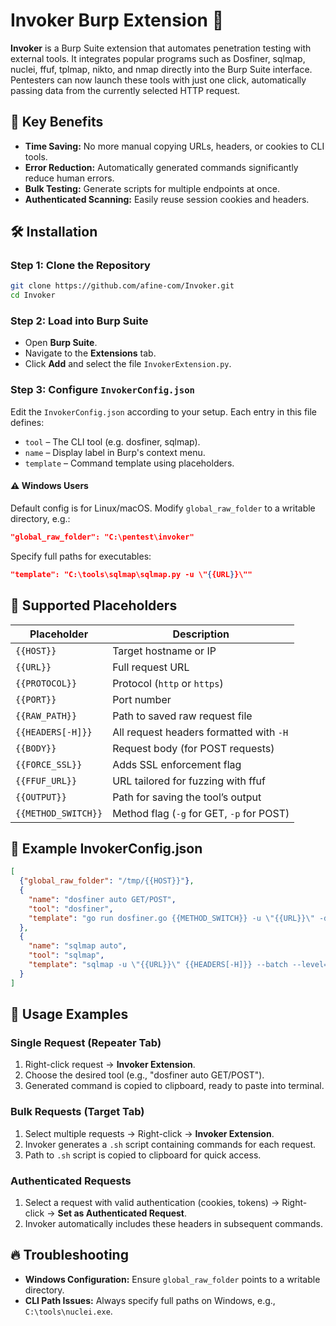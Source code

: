 
# Invoker Burp Extension 🚀

**Invoker** is a Burp Suite extension that automates penetration testing with external tools. It integrates popular programs such as Dosfiner, sqlmap, nuclei, ffuf, tplmap, nikto, and nmap directly into the Burp Suite interface. Pentesters can now launch these tools with just one click, automatically passing data from the currently selected HTTP request.

## 🎯 Key Benefits
- **Time Saving:** No more manual copying URLs, headers, or cookies to CLI tools.
- **Error Reduction:** Automatically generated commands significantly reduce human errors.
- **Bulk Testing:** Generate scripts for multiple endpoints at once.
- **Authenticated Scanning:** Easily reuse session cookies and headers.

## 🛠️ Installation

### Step 1: Clone the Repository

```bash
git clone https://github.com/afine-com/Invoker.git
cd Invoker
```

### Step 2: Load into Burp Suite

- Open **Burp Suite**.
- Navigate to the **Extensions** tab.
- Click **Add** and select the file `InvokerExtension.py`.

### Step 3: Configure `InvokerConfig.json`

Edit the `InvokerConfig.json` according to your setup. Each entry in this file defines:

- `tool` – The CLI tool (e.g. dosfiner, sqlmap).
- `name` – Display label in Burp's context menu.
- `template` – Command template using placeholders.

#### ⚠️ Windows Users
Default config is for Linux/macOS. Modify `global_raw_folder` to a writable directory, e.g.:

```json
"global_raw_folder": "C:\pentest\invoker"
```

Specify full paths for executables:

```json
"template": "C:\tools\sqlmap\sqlmap.py -u \"{{URL}}\""
```

## 🔖 Supported Placeholders

| Placeholder         | Description                                               |
|---------------------|-----------------------------------------------------------|
| `{{HOST}}`          | Target hostname or IP                                     |
| `{{URL}}`           | Full request URL                                          |
| `{{PROTOCOL}}`      | Protocol (`http` or `https`)                              |
| `{{PORT}}`          | Port number                                               |
| `{{RAW_PATH}}`      | Path to saved raw request file                            |
| `{{HEADERS[-H]}}`   | All request headers formatted with `-H`                   |
| `{{BODY}}`          | Request body (for POST requests)                          |
| `{{FORCE_SSL}}`     | Adds SSL enforcement flag                                 |
| `{{FFUF_URL}}`      | URL tailored for fuzzing with ffuf                        |
| `{{OUTPUT}}`        | Path for saving the tool’s output                         |
| `{{METHOD_SWITCH}}` | Method flag (`-g` for GET, `-p` for POST)                 |

## 📌 Example InvokerConfig.json

```json
[
  {"global_raw_folder": "/tmp/{{HOST}}"},
  {
    "name": "dosfiner auto GET/POST",
    "tool": "dosfiner",
    "template": "go run dosfiner.go {{METHOD_SWITCH}} -u \"{{URL}}\" -d \"{{BODY}}\" {{FORCE_SSL}} {{HEADERS[-H]}} -t 999 -proxy \"http://127.0.0.1:8080\""
  },
  {
    "name": "sqlmap auto",
    "tool": "sqlmap",
    "template": "sqlmap -u \"{{URL}}\" {{HEADERS[-H]}} --batch --level=5 --risk=3 --tables"
  }
]
```

## 🚩 Usage Examples

### Single Request (Repeater Tab)

1. Right-click request → **Invoker Extension**.
2. Choose the desired tool (e.g., "dosfiner auto GET/POST").
3. Generated command is copied to clipboard, ready to paste into terminal.

### Bulk Requests (Target Tab)

1. Select multiple requests → Right-click → **Invoker Extension**.
2. Invoker generates a `.sh` script containing commands for each request.
3. Path to `.sh` script is copied to clipboard for quick access.

### Authenticated Requests

1. Select a request with valid authentication (cookies, tokens) → Right-click → **Set as Authenticated Request**.
2. Invoker automatically includes these headers in subsequent commands.

## 🔥 Troubleshooting

- **Windows Configuration:** Ensure `global_raw_folder` points to a writable directory.
- **CLI Path Issues:** Always specify full paths on Windows, e.g., `C:\tools\nuclei.exe`.

